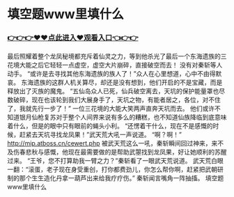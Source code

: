 # 填空题www里填什么

### <a href="https://github.com/lihzd/gtgff/issues/1">👉👉👉♥♥点此进入♥观看入口👈👉👉</a>

最后照耀着整个龙凤秘境都充斥着仙灵之力，等到他杀光了最后一个东海遗族的三花境大能之后它轻轻一点虚空，虚空大片崩碎，直接破空而去！
    没有对秦斩等人动手。
    “或许是去寻找其他东海遗族的族人了！”众人在心里想道，心中不由得默哀。
    东海遗族的这群人机关算尽，却还是没有想到，他们开启的不是宝藏，而是释放出了灭族的魔鬼。
    “五仙岛众人已死，仙兵破空离去，天坑的保护能量罩也尽数破碎，现在也该轮到我们大展身手了，天坑之物，有能者居之，各位，对不住了，我就先行一步了！”
    一位三花境的大能大笑两声直奔天坑而去。
    他们或许不知道银月仙枪复苏对于整个人间界来说有多么的糟糕，也不知道仙族降临到底意味着什么，但是的眼中只有眼前的蝇头小利。
    “还愣着干什么，现在不是感慨的时候，赶紧去天坑寻找龙凤果！”武天荒大吼一声说道。
    “啊？啊！”
    http://mip.atboss.cn/cewert.php
    被武天荒这么一吼，秦斩瞬间回过神来，来不及伤春悲秋与感慨，他现在最需要做的是帮助武曌找到龙凤果，好让她顺利的苏醒过来。
    “王爷，您不打算助我一臂之力？”秦斩看了一眼武天荒说道。
    武天荒白眼一翻：“滚蛋，老子现在身受重创，打你都费劲儿，你怎么帮你啊，赶紧把武朝研制的那个生生造化丹拿一葫芦出来给我疗疗伤。”
    秦斩闻言嘴角一阵抽搐。
填空题www里填什么
